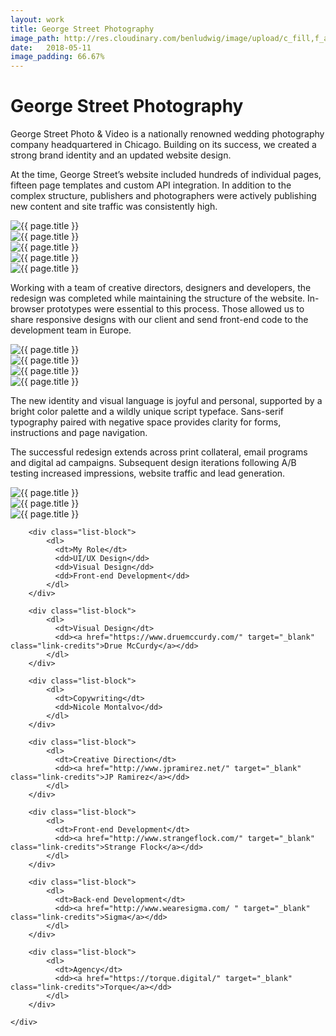 ```yaml
---
layout: work
title: George Street Photography
image_path: http://res.cloudinary.com/benludwig/image/upload/c_fill,f_auto,g_center,h_550,q_auto,w_800/v1499734409/gs2_dd4kcq.jpg
date:   2018-05-11
image_padding: 66.67%
---
```

<div class="grid-container">
<div class="grid">


<div class="grid-item">
  <div class="copy-block split revealblock">
  <div class="copy-left">
    <h1>George Street Photography</h1>
    </div>
    <div class="copy-right">
    <p>George Street Photo & Video is a nationally renowned wedding photography company headquartered in Chicago. Building on its success, we created a strong brand identity and an updated website design.</p>
    <p>At the time, George Street’s website included hundreds of individual pages, fifteen page templates and custom API integration. In addition to the complex structure, publishers and photographers were actively publishing new content and site traffic was consistently high.</p>
    </div>
  </div>
</div>

<div class="grid-item">
<div class="imgblock revealblock">
  <div class="signal"></div>
  <div class="imgfull">
  <img src="http://res.cloudinary.com/benludwig/image/upload/f_auto,q_auto/v1499734378/gs1_ixcjwa.jpg" alt="{{ page.title }}" onload="imgLoaded(this)">
</div>
</div>
</div>

<div class="grid-item">
<div class="imgblock revealblock">
  <div class="signal"></div>
  <div class="imgfull">
  <img src="http://res.cloudinary.com/benludwig/image/upload/f_auto,q_auto/v1499734409/gs2_dd4kcq.jpg" alt="{{ page.title }}" onload="imgLoaded(this)">
</div>
</div>
</div>
<div class="grid-item">
<div class="imgblock revealblock">
  <div class="signal"></div>
  <div class="imgfull">
  <img src="http://res.cloudinary.com/benludwig/image/upload/f_auto,q_auto/v1499734344/gs3_iopljd.jpg" alt="{{ page.title }}" onload="imgLoaded(this)">
</div>
</div>
</div>
<div class="grid-item">
<div class="imgblock revealblock">
  <div class="signal"></div>
  <div class="imgfull">
  <img src="http://res.cloudinary.com/benludwig/image/upload/f_auto,q_auto/v1499734387/gs4_mhtkbx.jpg" alt="{{ page.title }}" onload="imgLoaded(this)">
</div>
</div>
</div>

<div class="grid-item">
<div class="imgblock revealblock">
  <div class="signal"></div>
  <div class="imgfull">
  <img src="http://res.cloudinary.com/benludwig/image/upload/v1499734357/gs5_icscfl.jpg" alt="{{ page.title }}" onload="imgLoaded(this)">
</div>
</div>
</div>

<div class="grid-item">
  <div class="copy-block split revealblock">
  <div class="copy-left">
    <p>Working with a team of creative directors, designers and developers, the redesign was completed while maintaining the structure of the website. In-browser prototypes were essential to this process. Those allowed us to share responsive designs with our client and send front-end code to the development team in Europe.</p>
    </div>
  </div>
</div>

<div class="grid-item">
<div class="imgblock revealblock">
  <div class="signal"></div>
  <div class="imgfull">
  <img src="http://res.cloudinary.com/benludwig/image/upload/f_auto,q_auto/v1499734367/gs6_rhuy4d.jpg" alt="{{ page.title }}" onload="imgLoaded(this)">
</div>
</div>
</div>
<div class="grid-item">
<div class="imgblock revealblock">
  <div class="signal"></div>
  <div class="imgfull">
  <img src="http://res.cloudinary.com/benludwig/image/upload/f_auto,q_auto/v1499734382/gs10_wuzobf.jpg" alt="{{ page.title }}" onload="imgLoaded(this)">
</div>
</div>
</div>

<div class="grid-item">
<div class="imgblock revealblock">
  <div class="signal"></div>
  <div class="imgfull">
  <img src="http://res.cloudinary.com/benludwig/image/upload/f_auto,q_auto/v1499734381/gs11_elkqpo.jpg" alt="{{ page.title }}" onload="imgLoaded(this)">
</div>
</div>
</div>

<div class="grid-item">
<div class="imgblock revealblock">
  <div class="signal"></div>
  <div class="imgfull">
  <img src="http://res.cloudinary.com/benludwig/image/upload/f_auto,q_auto/v1499734367/gs12_tajshm.jpg" alt="{{ page.title }}" onload="imgLoaded(this)">
</div>
</div>
</div>

<div class="grid-item">
  <div class="copy-block split revealblock">
  <div class="copy-left">
    <p>The new identity and visual language is joyful and personal, supported by a bright color palette and a wildly unique script typeface. Sans-serif typography paired with negative space provides clarity for forms, instructions and page navigation.</p>
    </div>
    <div class="copy-right">
    <p>The successful redesign extends across print collateral, email programs and digital ad campaigns. Subsequent design iterations following A/B testing increased impressions, website traffic and lead generation.</p>
    </div>
  </div>
</div>

<div class="grid-item">
<div class="imgblock revealblock">
  <div class="signal"></div>
  <div class="imgfull">
  <img src="http://res.cloudinary.com/benludwig/image/upload/f_auto,q_auto/v1499734383/gs13_ute8yl.jpg" alt="{{ page.title }}" onload="imgLoaded(this)">
</div>
</div>
</div>

<div class="grid-item">
<div class="imgblock revealblock">
  <div class="signal"></div>
  <div class="imgfull">
  <img src="http://res.cloudinary.com/benludwig/image/upload/f_auto,q_auto/v1499734392/gs15_rgkfz0.jpg" alt="{{ page.title }}" onload="imgLoaded(this)">
</div>
</div>
</div>

<div class="grid-item">
<div class="imgblock revealblock">
  <div class="signal"></div>
  <div class="imgfull">
  <img src="http://res.cloudinary.com/benludwig/image/upload/f_auto,q_auto/v1499734387/gs16_vl9bs0.jpg" alt="{{ page.title }}" onload="imgLoaded(this)">
</div>
</div>
</div>


<div class="grid-item">
  <div class="copy-block revealblock">
    <div class="list-blocks">

        <div class="list-block">
            <dl>
              <dt>My Role</dt>
              <dd>UI/UX Design</dd>
              <dd>Visual Design</dd>
              <dd>Front-end Development</dd>
            </dl>
        </div>

        <div class="list-block">
            <dl>
              <dt>Visual Design</dt>
              <dd><a href="https://www.druemccurdy.com/" target="_blank" class="link-credits">Drue McCurdy</a></dd>
            </dl>
        </div>

        <div class="list-block">
            <dl>
              <dt>Copywriting</dt>
              <dd>Nicole Montalvo</dd>
            </dl>
        </div>

        <div class="list-block">
            <dl>
              <dt>Creative Direction</dt>
              <dd><a href="http://www.jpramirez.net/" target="_blank" class="link-credits">JP Ramirez</a></dd>
            </dl>
        </div>

        <div class="list-block">
            <dl>
              <dt>Front-end Development</dt>
              <dd><a href="http://www.strangeflock.com/" target="_blank" class="link-credits">Strange Flock</a></dd>
            </dl>
        </div>

        <div class="list-block">
            <dl>
              <dt>Back-end Development</dt>
              <dd><a href="http://www.wearesigma.com/ " target="_blank" class="link-credits">Sigma</a></dd>
            </dl>
        </div>

        <div class="list-block">
            <dl>
              <dt>Agency</dt>
              <dd><a href="https://torque.digital/" target="_blank" class="link-credits">Torque</a></dd>
            </dl>
        </div>

    </div>
  </div>
</div>


</div>
</div>

